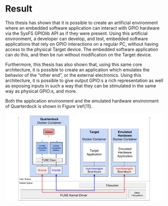 # Result

This thesis has shown that it is possible to create an artificial environment where an embedded software application can interact with GPIO hardware via the SysFS GPIOlib API as if they were present. Using this artificial environment, a developer can develop, and test, embedded software applications that rely on GPIO interactions on a regular PC, without having access to the physical Target device. The embedded software application can do this, and then be run without modification on the Target device.

Furthermore, this thesis has also shown that, using this same core architecture, it is possible to create an application which emulates the behavior of the "other end", or the external electronics. Using this architecture, it is possible to give output GPIO:s a rich representation as well as exposing inputs in such a way that they can be stimulated in the same way as physical GPIO:s, and more.

Both the application environment and the emulated hardware environment of Quarterdock is shown in Figure \ref{11}.

![Quarterdock \label{11}](source/figures/11.png)